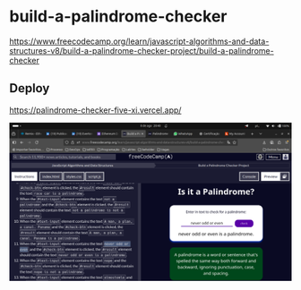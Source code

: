 # build-a-palindrome-checker
https://www.freecodecamp.org/learn/javascript-algorithms-and-data-structures-v8/build-a-palindrome-checker-project/build-a-palindrome-checker

## Deploy
https://palindrome-checker-five-xi.vercel.app/

![Screenshot Palindrome](PalindromeFreeCodeCamp.png)
